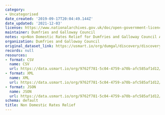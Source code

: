 ```yaml
---
category:
- Uncategorised
date_created: '2019-09-17T20:04:49.144Z'
date_updated: '2021-12-03'
license: https://www.nationalarchives.gov.uk/doc/open-government-licence/version/3/
maintainer: Dumfries and Galloway Council
notes: <p>Non Domestic Rates Relief for Dumfries and Galloway Council Area</p>
organization: Dumfries and Galloway Council
original_dataset_link: https://usmart.io/org/dumgal/discovery/discovery-view-detail/8ae4ea96-f03e-427f-a706-b50e9d002348
records: null
resources:
- format: CSV
  name: CSV
  url: https://data.usmart.io/org/9762f781-5c04-4759-a70b-afc585af1d12/resource?resourceGUID=28db21b3-6231-40f7-9e94-ab3c61fff8dd
- format: XML
  name: XML
  url: https://data.usmart.io/org/9762f781-5c04-4759-a70b-afc585af1d12/resource?resourceGUID=8f9353f4-82a6-4085-bf27-1095ca866a60
- format: JSON
  name: JSON
  url: https://data.usmart.io/org/9762f781-5c04-4759-a70b-afc585af1d12/resource?resourceGUID=6d703535-b04d-4355-9591-08d14e6d5fd9
schema: default
title: Non Domestic Rates Relief
---
```

